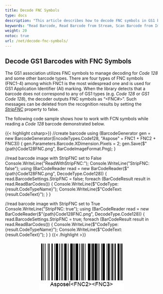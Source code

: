 ```yaml
---
title: Decode FNC Symbols
type: docs
description: "This article describes how to decode FNC symbols in GS1 barcodes in Aspose.BarCode for .NET according to business needs"
keywords: "Read Barcode, Read Barcode from Stream, Scan Barcode from Image, Read Many Barcodes in One Image, Aspose.BarCode, Read Barcode C#"
weight: 20
notoc: true
url: /net/decode-fnc-symbols/
---
```


## **Decode GS1 Barcodes with FNC Symbols**
The GS1 association utilizes FNC symbols to manage decoding for *Code 128* and some other barcode types. There are four types of FNC symbols (FNC1-4) among which FNC1 is the most widespread one and is used for GS1 Application Identifier (AI) marking. When the library detects that a barcode does not correspond to any of GS1 types (e.g. *Code 128* or *GS1 Code 128*), the decoder outputs FNC symbols as “<FNC#>”. Such messages can be deleted from the recognition results by setting the [*StripFNC*](https://reference.aspose.com/barcode/net/aspose.barcode.barcoderecognition/barcodesettings/properties/stripfnc) property to false.  
  
The following code sample shows how to work with FCN symbols while reading a *Code 128* barcode demonstrated below.

{{< highlight csharp>}}
//create barcode
using (BarcodeGenerator gen = new BarcodeGenerator(EncodeTypes.Code128, "Aspose" + FNC1 + FNC2 + FNC3))
{
    gen.Parameters.Barcode.XDimension.Pixels = 2;
    gen.Save($"{path}Code128FNC.png", BarCodeImageFormat.Png);
}

//read barcode image with StripFNC set to False
Console.WriteLine("ReadWithStripFNC:");
Console.WriteLine("StripFNC: false");
using (BarCodeReader read = new BarCodeReader($"{path}Code128FNC.png", DecodeType.Code128))
{
    read.BarcodeSettings.StripFNC = false;
    foreach (BarCodeResult result in read.ReadBarCodes())
    {
        Console.WriteLine($"CodeType:{result.CodeTypeName}");
        Console.WriteLine($"CodeText:{result.CodeText}");
    }
}

//read barcode image with StripFNC set to True
Console.WriteLine("StripFNC: true");
using (BarCodeReader read = new BarCodeReader($"{path}Code128FNC.png", DecodeType.Code128))
{
    read.BarcodeSettings.StripFNC = true;
    foreach (BarCodeResult result in read.ReadBarCodes())
    {
        Console.WriteLine($"CodeType:{result.CodeTypeName}");
        Console.WriteLine($"CodeText:{result.CodeText}");
    }
}
{{< /highlight >}}
  
<p align="center"><img src="code128fnc.png"></p>

